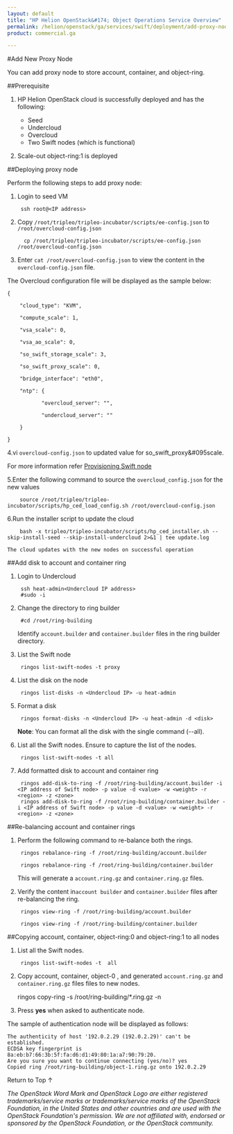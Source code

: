 ```yaml
---
layout: default
title: "HP Helion OpenStack&#174; Object Operations Service Overview"
permalink: /helion/openstack/ga/services/swift/deployment/add-proxy-node/
product: commercial.ga

---
```

<!--UNDER REVISION-->

<script>

function PageRefresh {
onLoad="window.refresh"
}

PageRefresh();

</script>

<!--
<p style="font-size: small;"> <a href=" /helion/openstack/ga/services/object/overview/scale-out-swift/">&#9664; PREV</a> | <a href="/helion/openstack/services/overview/">&#9650; UP</a> | <a href="/helion/openstack/services/overview/"> NEXT &#9654</a> </p>-->


#Add New Proxy Node

You can add proxy node to store account, container, and object-ring.


##Prerequisite

1. HP Helion OpenStack cloud is successfully deployed and has the following: 

	* Seed
	* Undercloud
	* Overcloud 
	* Two Swift nodes (which is functional)
2. Scale-out object-ring:1 is deployed



##Deploying proxy node

Perform the following steps to add proxy node:

1. Login to seed VM

		ssh root@<IP address>

2. Copy `/root/tripleo/tripleo-incubator/scripts/ee-config.json` to `/root/overcloud-config.json`

		 cp /root/tripleo/tripleo-incubator/scripts/ee-config.json /root/overcloud-config.json

3. Enter `cat /root/overcloud-config.json` to view the content in the `overcloud-config.json` file.

The Overcloud configuration file will be displayed as the sample below:

	{
	
	    "cloud_type": "KVM",
	
	    "compute_scale": 1,
	
	    "vsa_scale": 0,
	
	    "vsa_ao_scale": 0,
	
	    "so_swift_storage_scale": 3,
	
	    "so_swift_proxy_scale": 0,
	
	    "bridge_interface": "eth0",
	
	    "ntp": {
	
	           "overcloud_server": "",
	
	           "undercloud_server": ""
	
	    }
	
	}

4.vi `overcloud-config.json` to updated value for so&#095;swift_proxy&#095scale.

For more information refer [Provisioning Swift node]( /helion/openstack/ga/services/swift/provision-nodes/)

5.Enter the following command to source the `overcloud_config.json`  for the new values

		source /root/tripleo/tripleo-incubator/scripts/hp_ced_load_config.sh /root/overcloud-config.json

6.Run the installer script to update the cloud

		bash -x tripleo/tripleo-incubator/scripts/hp_ced_installer.sh --skip-install-seed --skip-install-undercloud 2>&1 | tee update.log

	The cloud updates with the new nodes on successful operation

##Add disk to account and container ring

1. Login to Undercloud 

		ssh heat-admin<Undercloud IP address> 
		#sudo -i

2. Change the directory to ring builder

		#cd /root/ring-building

	Identify `account.builder` and `container.builder` files in the ring builder directory.

3. List the Swift node

		ringos list-swift-nodes -t proxy

4. List the disk on the node

		ringos list-disks -n <Undercloud IP> -u heat-admin

5. Format a disk

		ringos format-disks -n <Undercloud IP> -u heat-admin -d <disk>

	**Note**: You can format all the disk with the single command (--all).

6. List all the Swift nodes. Ensure to capture the list of the nodes.

		ringos list-swift-nodes -t all

7. Add formatted disk to account and container ring

		ringos add-disk-to-ring -f /root/ring-building/account.builder -i <IP address of Swift node> -p value -d <value> -w <weight> -r <region> -z <zone>
		ringos add-disk-to-ring -f /root/ring-building/container.builder -i <IP address of Swift node> -p value -d <value> -w <weight> -r <region> -z <zone>


##Re-balancing account and container rings 

1. Perform the following command to re-balance both the rings.

		ringos rebalance-ring -f /root/ring-building/account.builder
		
		ringos rebalance-ring -f /root/ring-building/container.builder	

	This will generate a `account.ring.gz`  and `container.ring.gz` files.

2. Verify the content in`account builder` and `container.builder` files after re-balancing the ring.

		ringos view-ring -f /root/ring-building/account.builder
	
		ringos view-ring -f /root/ring-building/container.builder


##Copying account, container, object-ring:0 and object-ring:1 to all nodes

1. List all the Swift nodes. 

		ringos list-swift-nodes -t  all
 
2. Copy account, container, object-0 , and generated `account.ring.gz`  and `container.ring.gz` files files to new nodes. 

	ringos copy-ring -s /root/ring-building/\*.ring.gz -n <IP address of Swift node>


3. Press **yes** when asked to authenticate node.  

The sample of authentication node will be displayed as follows:

	The authenticity of host '192.0.2.29 (192.0.2.29)' can't be established.
	ECDSA key fingerprint is 8a:eb:b7:66:3b:5f:fa:d6:d1:49:80:1a:a7:90:79:20.
	Are you sure you want to continue connecting (yes/no)? yes
	Copied ring /root/ring-building/object-1.ring.gz onto 192.0.2.29

 


<a href="#top" style="padding:14px 0px 14px 0px; text-decoration: none;"> Return to Top &#8593; </a>


*The OpenStack Word Mark and OpenStack Logo are either registered trademarks/service marks or trademarks/service marks of the OpenStack Foundation, in the United States and other countries and are used with the OpenStack Foundation's permission. We are not affiliated with, endorsed or sponsored by the OpenStack Foundation, or the OpenStack community.*